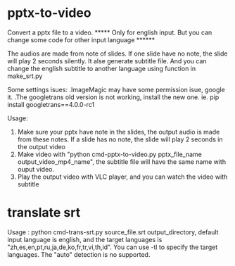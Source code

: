 # pptx-to-video

Convert a pptx file to a video.
***** Only for english input. But you can change some code for other input language ******

The audios are made from note of slides.
If one slide have no note, the slide will play 2 seconds silently.
It alse generate subtitle file. And you can change the english subtitle to another language using function in make_srt.py

Some settings isues:
.ImageMagic may have some permission isue, google it.
.The googletrans old version is not working, install the new one. ie. pip install googletrans==4.0.0-rc1

Usage:
1. Make sure your pptx have note in the slides, the output audio is made from these notes. If a slide has no note, the slide will play 2 seconds in the output video
2. Make video with "python cmd-pptx-to-video.py pptx_file_name output_video_mp4_name", the subtitle file will have the same name with ouput video.
3. Play the output video with VLC player, and you can watch the video with subtitle


# translate srt

Usage :
    python cmd-trans-srt.py source_file.srt output_directory, default input language is english, and the target languages is "zh,es,en,pt,ru,ja,de,ko,fr,tr,vi,th,id". You can use -tl to specify the target languages. The "auto" detection is no supported.

